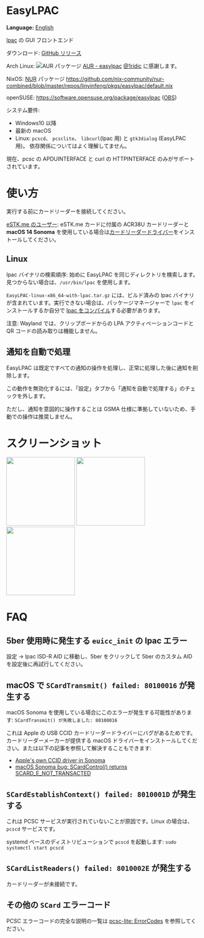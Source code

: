 # EasyLPAC
**Language:** [English](./README.md)

[lpac](https://github.com/estkme-group/lpac) の GUI フロントエンド

ダウンロード: [GitHub リリース](https://github.com/creamlike1024/EasyLPAC/releases/latest)

Arch Linux: ![AUR パッケージ](https://img.shields.io/aur/version/easylpac) [AUR - easylpac](https://aur.archlinux.org/packages/easylpac)
 [@1ridic](https://github.com/1ridic) に感謝します。

NixOS: [NUR](https://github.com/nix-community/NUR#readme) パッケージ https://github.com/nix-community/nur-combined/blob/master/repos/linyinfeng/pkgs/easylpac/default.nix

openSUSE: https://software.opensuse.org/package/easylpac ([OBS](https://build.opensuse.org/package/show/home:Psheng/EasyLPAC))

システム要件:
- Windows10 以降
- 最新の macOS
- Linux: `pcscd`、 `pcsclite`、 `libcurl`(lpac 用) と `gtk3dialog` (EasyLPAC 用)。 依存関係についてはよく理解してません。

現在、pcsc の APDUINTERFACE と curl の HTTPINTERFACE のみがサポートされています。

# 使い方

実行する前にカードリーダーを接続してください。

[eSTK.me のユーザー](https://www.estk.me/): eSTK.me カードに付属の ACR38U カードリーダーと **macOS 14 Sonoma** を使用している場合は[カードリーダードライバー](https://www.acs.com.hk/en/driver/228/acr38u-nd-pocketmate-smart-card-reader-micro-usb/)をインストールしてください。

## Linux

lpac バイナリの検索順序: 始めに EasyLPAC を同じディレクトリを検索します。<br>
見つからない場合は、`/usr/bin/lpac` を使用します。

`EasyLPAC-linux-x86_64-with-lpac.tar.gz` には、ビルド済みの lpac バイナリが含まれています。実行できない場合は、パッケージマネージャーで `lpac` をインストールするか自分で [lpac をコンパイル](https://github.com/estkme-group/lpac?tab=readme-ov-file#compile)する必要があります。

注意: Wayland では、クリップボードからの LPA アクティベーションコードと QR コードの読み取りは機能しません。

## 通知を自動で処理
EasyLPAC は既定ですべての通知の操作を処理し、正常に処理した後に通知を削除します。

この動作を無効化するには、「設定」タブから「通知を自動で処理する」のチェックを外します。

ただし、通知を意図的に操作することは GSMA 仕様に準拠していないため、手動での操作は推奨しません。

# スクリーンショット
<p>
<a href="https://github.com/creamlike1024/EasyLPAC/blob/master/screenshots/chipinfo.png"><img src="https://github.com/creamlike1024/EasyLPAC/blob/master/screenshots/chipinfo.png?raw=true"  height="180px"/></a>
<a href="https://github.com/creamlike1024/EasyLPAC/blob/master/screenshots/notification.png"><img src="https://github.com/creamlike1024/EasyLPAC/blob/master/screenshots/notification.png?raw=true" height="180px"/></a>
<a href="https://github.com/creamlike1024/EasyLPAC/blob/master/screenshots/profile.png"><img src="https://github.com/creamlike1024/EasyLPAC/blob/master/screenshots/profile.png?raw=true" height="180px"/></a>
</p>

# FAQ

## 5ber 使用時に発生する `euicc_init` の lpac エラー

設定 -> lpac ISD-R AID に移動し、5ber をクリックして 5ber のカスタム AID を設定後に再試行してください。

## macOS で `SCardTransmit() failed: 80100016` が発生する

macOS Sonoma を使用している場合にこのエラーが発生する可能性があります: `SCardTransmit() が失敗しました: 80100016`

これは Apple の USB CCID カードリーダードライバーにバグがあるためです。カードリーダーメーカーが提供する macOS ドライバーをインストールしてください。または以下の記事を参照して解決することもできます:

- [Apple's own CCID driver in Sonoma](https://blog.apdu.fr/posts/2023/11/apple-own-ccid-driver-in-sonoma/)
- [macOS Sonoma bug: SCardControl() returns SCARD_E_NOT_TRANSACTED](https://blog.apdu.fr/posts/2023/09/macos-sonoma-bug-scardcontrol-returns-scard_e_not_transacted/)

## `SCardEstablishContext() failed: 8010001D` が発生する

これは PCSC サービスが実行されていないことが原因です。Linux の場合は、`pcscd` サービスです。

systemd ベースのディストリビューションで `pcscd` を起動します: `sudo systemctl start pcscd`

## `SCardListReaders() failed: 8010002E` が発生する

カードリーダーが未接続です。

## その他の `SCard` エラーコード

PCSC エラーコードの完全な説明の一覧は [pcsc-lite: ErrorCodes](https://pcsclite.apdu.fr/api/group__ErrorCodes.html) を参照してください。
